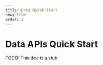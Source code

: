 ```yaml
---
title: Data Quick Start
new: true
order: 3
---
```


# Data APIs Quick Start

<docs-info>TODO: This doc is a stub</docs-info>
